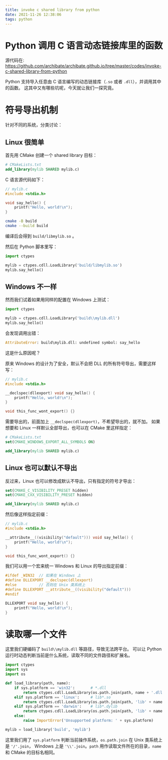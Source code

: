 ```yaml
---
title: invoke c shared library from python
date: 2021-11-26 12:38:06
tags: python
---
```


# Python 调用 C 语言动态链接库里的函数

源代码在: https://github.com/archibate/archibate.github.io/tree/master/codes/invoke-c-shared-library-from-python

Python 支持导入任意由 C 语言编写的动态链接库（`.so` 或者 `.dll`），并调用其中的函数。
这其中又有哪些坑呢，今天就让我们一探究竟。

# 符号导出机制

针对不同的系统，分类讨论：

## Linux 很简单

首先用 CMake 创建一个 shared library 目标：

```cmake
# CMakeLists.txt
add_library(mylib SHARED mylib.c)
```

C 语言源代码如下：

```cpp
// mylib.c
#include <stdio.h>

void say_hello() {
    printf("Hello, world!\n");
}
```

```bash
cmake -B build
cmake --build build
```

编译后会得到 `build/libmylib.so` 。

然后在 Python 脚本里写：

```py
import ctypes

mylib = ctypes.cdll.LoadLibrary('build/libmylib.so')
mylib.say_hello()
```

## Windows 不一样

然而我们试着如果用同样的配置在 Windows 上测试：

```py
import ctypes

mylib = ctypes.cdll.LoadLibrary('build\\mylib.dll')
mylib.say_hello()
```

会发现调用出错：

```py
AttributeError: build\mylib.dll: undefined symbol: say_hello
```

这是什么原因呢？

原来 Windows 的设计为了安全，默认不会把 DLL 的所有符号导出，需要这样写：

```c
// mylib.c
#include <stdio.h>

__declspec(dllexport) void say_hello() {
    printf("Hello, world!\n");
}

void this_func_wont_export() {}
```

需要导出的，前面加上 `__declspec(dllexport)`，不希望导出的，就不加。
如果想要和 Linux 一样默认全部导出，也可以在 CMake 里这样指定：

```cmake
# CMakeLists.txt
set(CMAKE_WINDOWS_EXPORT_ALL_SYMBOLS ON)

add_library(mylib SHARED mylib.c)
```

## Linux 也可以默认不导出

反过来，Linux 也可以修改成默认不导出，只有指定的符号才导出：

```cmake
set(CMAKE_C_VISIBILITY_PRESET hidden)
set(CMAKE_CXX_VISIBILITY_PRESET hidden)

add_library(mylib SHARED mylib.c)
```

然后像这样指定前缀：

```c
// mylib.c
#include <stdio.h>

__attribute__((visibility("default"))) void say_hello() {
    printf("Hello, world!\n");
}

void this_func_wont_export() {}
```

我们可以用一个宏来统一 Windows 和 Linux 的导出指定前缀：

```c
#ifdef _WIN32  // 如果在 Windows 上
#define DLLEXPORT __declspec(dllexport)
#else          // 否则在 Unix 类系统上
#define DLLEXPORT __attribute__((visibility("default")))
#endif

DLLEXPORT void say_hello() {
    printf("Hello, world!\n");
}
```

# 读取哪一个文件

这里我们硬编码了 `build\\mylib.dll` 等路径，导致无法跨平台。
可以让 Python 运行时动态判断当前是什么系统，读取不同的文件路径和扩展名。

```py
import ctypes
import sys
import os

def load_library(path, name):
    if sys.platform == 'win32':       # *.dll
        return ctypes.cdll.LoadLibrary(os.path.join(path, name + '.dll'))
    elif sys.platform == 'linux':     # lib*.so
        return ctypes.cdll.LoadLibrary(os.path.join(path, 'lib' + name + '.so'))
    elif sys.platform == 'darwin':    # lib*.dylib
        return ctypes.cdll.LoadLibrary(os.path.join(path, 'lib' + name + '.dylib'))
    else:
        raise ImportError('Unsupported platform: ' + sys.platform)

mylib = load_library('build', 'mylib')
```

这里我们用了 `sys.platform` 判断当前操作系统，`os.path.join` 在 Unix 类系统上是 `'/'.join`，
Windows 上是 `'\\'.join`。`path` 用作读取文件所在的目录，`name` 和 CMake 的目标名相同。
